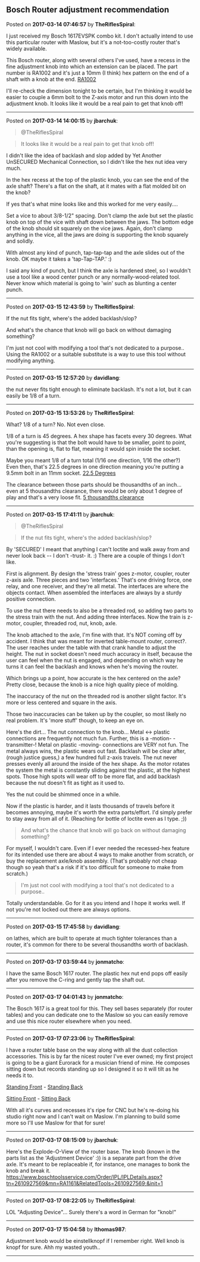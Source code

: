 ## Bosch Router adjustment recommendation
Posted on **2017-03-14 07:46:57** by **TheRiflesSpiral**:

I just received my Bosch 1617EVSPK  combo kit. I don't actually intend to use this particular router with Maslow, but it's a not-too-costly router that's widely available.



This Bosch router, along with several others I've used, have a recess in the fine adjustment knob into which an extension can be placed. The part number is RA1002 and it's just a 10mm (I think) hex pattern on the end of a shaft with a knob at the end. [RA1002](//muut.com/u/maslowcnc/s1/:maslowcnc:cFCh:ra1002.jpg.jpg) 



I'll re-check the dimension tonight to be certain, but I'm thinking it would be easier to couple a 6mm bolt to the Z-axis motor and run this down into the adjustment knob. It looks like it would be a real pain to get that knob off!

---

Posted on **2017-03-14 14:00:15** by **jbarchuk**:

> @TheRiflesSpiral

> It looks like it would be a real pain to get that knob off!

I didn't like the idea of backlash and slop added by Yet Another UnSECURED Mechanical Connection, so I didn't like the hex nut idea very much.

In the hex recess at the top of the plastic knob, you can see the end of the axle shaft? There's a flat on the shaft, at it mates with a flat molded bit on the knob?

If yes that's what mine looks like and this worked for me very easily....

Set a vice to about 3/8-1/2" spacing. Don't clamp the axle but set the plastic knob on top of the vice with shaft down between the jaws. The bottom edge of the knob should sit squarely on the vice jaws. Again, don't clamp anything in the vice, all the jaws are doing is supporting the knob squarely and solidly.

With almost any kind of punch, tap-tap-tap and the axle slides out of the knob. OK maybe it takes a 'tap-Tap-TAP.' :)

I said any kind of punch, but I think the axle is hardened steel, so I wouldn't use  a tool like a wood center punch or any normally-wood-related tool. Never know which material is going to 'win' such as blunting a center punch.

---

Posted on **2017-03-15 12:43:59** by **TheRiflesSpiral**:

If the nut fits tight, where's the added backlash/slop?



And what's the chance that knob will go back on without damaging something?



I'm just not cool with modifying a tool that's not dedicated to a purpose.. Using the RA1002 or a suitable substitute is a way to use this tool without modifying anything.

---

Posted on **2017-03-15 12:57:20** by **davidlang**:

the nut never fits tight enough to eliminate backlash. It's not a lot, but it can easily be 1/8 of a turn.

---

Posted on **2017-03-15 13:53:26** by **TheRiflesSpiral**:

What? 1/8 of a turn? No. Not even close.



1/8 of a turn is 45 degrees. A hex shape has facets every 30 degrees. What you're suggesting is that the bolt would have to be smaller, point to point, than the opening is, flat to flat, meaning it would spin inside the socket.



Maybe you meant 1/8 of a turn total (1/16 one direction, 1/16 the other?) Even then, that's 22.5 degrees in one direction meaning you're putting a  9.5mm bolt in an 11mm socket.  [22.5 Degrees](//muut.com/u/maslowcnc/s1/:maslowcnc:anbQ:davidlang.jpg.jpg) 



The clearance between those parts should be thousandths of an inch... even at 5 thousandths clearance, there would be only about 1 degree of play and that's a very loose fit. [5 thousandths clearance](//muut.com/u/maslowcnc/s1/:maslowcnc:2JND:davidlang2.jpg.jpg)

---

Posted on **2017-03-15 17:41:11** by **jbarchuk**:

> @TheRiflesSpiral

> If the nut fits tight, where's the added backlash/slop?



By 'SECURED' I meant that anything I can't loctite and walk away from and never look back -- I don't -trust- it. :) There are a couple of things I don't like. 



First is alignment. By design the 'stress train' goes z-motor, coupler, router z-axis axle. Three pieces and two 'interfaces.' That's one driving force, one relay, and one receiver, and they're all metal. The interfaces are where the objects contact. When assembled the interfaces are always by a sturdy positive connection.



To use the nut there needs to also be a threaded rod, so adding two parts to the stress train with the nut. And adding three interfaces. Now the train is z-motor, coupler, threaded rod, nut, knob, axle.



The knob attached to the axle, I'm fine with that. It's NOT coming off by accident. I think that was meant for inverted table-mount router, correct?. The user reaches under the table with that crank handle to adjust the height. The nut in socket doesn't need much accuracy in itself, because the user can feel when the  nut is engaged, and depending on which way he turns it can feel the backlash and knows when he's moving the router.



Which brings up a point, how accurate is the hex centered on the axle? Pretty close, because the knob is a nice high quality piece of molding.



The inaccuracy of the nut on the threaded rod is another slight factor. It's more or less centered and square in the axis.



Those two inaccuracies can be taken up by the coupler, so most likely no real problem. It's 'more stuff' though, to keep an eye on.



Here's the dirt... The nut connection to the knob... Metal <-> plastic connections are frequently not much fun. Further, this is a -motion- -transmitter-! Metal on plastic -moving- connections are VERY not fun. The metal always wins, the plastic wears out fast. Backlash will be clear after, (rough justice guess,) a few hundred full z-axis travels. The nut never presses evenly all around the inside of the hex shape. As the motor rotates the system the metal is constantly sliding against the plastic, at the highest spots. Those high spots will wear off to be more flat, and add backlash because the nut doesn't fit as tight as it used to. 



Yes the nut could be shimmed once in a while.



Now if the plastic is harder, and it lasts thousands of travels before it becomes annoying, maybe it's worth the extra parts/effort. I'd simply prefer to stay away from all of it. (Reaching for bottle of loctite even as I type. ;))



>And what's the chance that knob will go back on without damaging something?



For myself, I wouldn't care. Even if I ever needed the recessed-hex feature for its intended use there are about 4 ways to make another from scratch, or buy the replacement axle/knob assembly. (That's probably not cheap though so yeah that's a risk if it's too difficult for someone to make from scratch.)



>I'm just not cool with modifying a tool that's not dedicated to a purpose.. 



Totally understandable. Go for it as you intend and I hope it works well. If not you're not locked out there are always options.

---

Posted on **2017-03-15 17:45:58** by **davidlang**:

on lathes, which are built to operate at much tighter tolerances than a router, it's common for there to be several thousandths worth of backlash.

---

Posted on **2017-03-17 03:59:44** by **jonmatcho**:

I have the same Bosch 1617 router.  The plastic hex nut end pops off easily after you remove the C-ring and gently tap the shaft out.

---

Posted on **2017-03-17 04:01:43** by **jonmatcho**:

The Bosch 1617 is a great tool for this.  They sell bases separately (for router tables) and you can dedicate one to the Maslow so you can easily remove and use this nice router elsewhere when you need.

---

Posted on **2017-03-17 07:23:06** by **TheRiflesSpiral**:

I have a router table base on the way along with all the dust collection accessories. This is by far the nicest router I've ever owned; my first project is going to be a giant Eurorack for a musician friend of mine. He composes sitting down but records standing up so I designed it so it will tilt as he needs it to. 



[Standing Front](//muut.com/u/maslowcnc/s1/:maslowcnc:uiFk:image3.png.jpg) - [Standing Back](//muut.com/u/maslowcnc/s1/:maslowcnc:yREl:image4.png.jpg)



[Sitting Front](//muut.com/u/maslowcnc/s1/:maslowcnc:PMh0:image5.png.jpg) - [Sitting Back](//muut.com/u/maslowcnc/s1/:maslowcnc:1c50:image6.png.jpg)



With all it's curves and recesses it's ripe for CNC but he's re-doing his studio right now and I can't wait on Maslow. I'm planning to build some more so I'll use Maslow for that for sure!

---

Posted on **2017-03-17 08:15:09** by **jbarchuk**:

Here's the Explode-O-View of the router base. The knob (known in the parts list as the 'Adjustment Device' :)) is a separate part from the drive axle. It's meant to be replaceable if, for instance, one manages to bonk the knob and break it. https://www.boschtoolsservice.com/Order/IPL/IPLDetails.aspx?tn=2610927569&mn=RA1161&RelatedTools=2610927569;&init=1

---

Posted on **2017-03-17 08:22:05** by **TheRiflesSpiral**:

LOL "Adjusting Device"... Surely there's a word in German for "knob!"

---

Posted on **2017-03-17 15:04:58** by **lthomas987**:

Adjustment knob would be einstellknopf if I remember right.  Well knob is knopf for sure.  Ahh my wasted youth..

---

